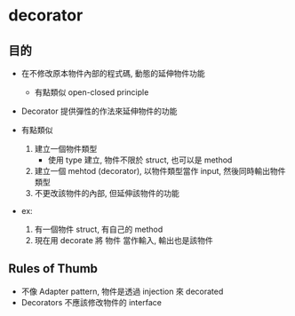 # decorator

## 目的
- 在不修改原本物件內部的程式碼, 動態的延伸物件功能
  - 有點類似 open-closed principle
- Decorator 提供彈性的作法來延伸物件的功能

- 有點類似
	1. 建立一個物件類型 
		- 使用 type 建立, 物件不限於 struct, 也可以是 method
	2. 建立一個 mehtod (decorator), 以物件類型當作 input, 然後同時輸出物件類型
	3. 不更改該物件的內部, 但延伸該物件的功能

- ex:
	1. 有一個物件 struct, 有自己的 method
	2. 現在用 decorate 將 物件 當作輸入, 輸出也是該物件

## Rules of Thumb
- 不像 Adapter pattern, 物件是透過 injection 來 decorated
- Decorators 不應該修改物件的 interface
